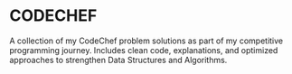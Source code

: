 # CODECHEF
A collection of my CodeChef problem solutions as part of my competitive programming journey. Includes clean code, explanations, and optimized approaches to strengthen Data Structures and Algorithms.
